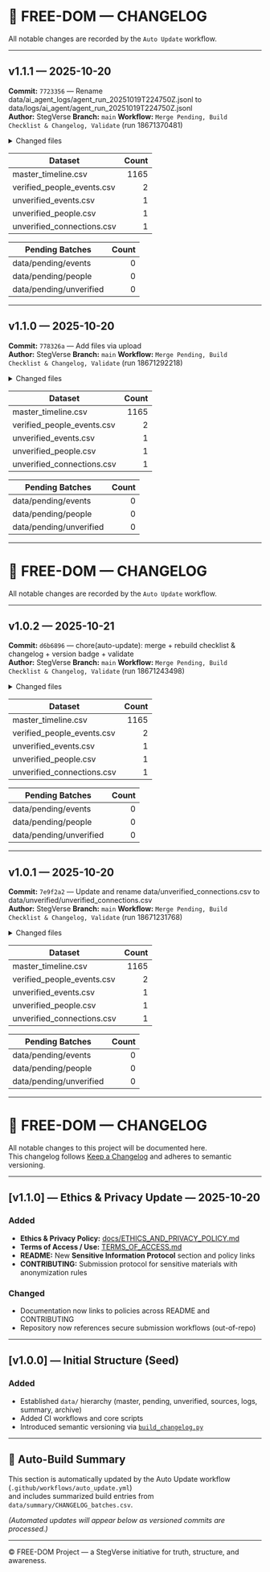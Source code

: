 # 🧾 FREE-DOM — CHANGELOG

All notable changes are recorded by the `Auto Update` workflow.

---

## v1.1.1 — 2025-10-20
**Commit:** `7723356` — Rename data/ai_agent_logs/agent_run_20251019T224750Z.jsonl to data/logs/ai_agent/agent_run_20251019T224750Z.jsonl  
**Author:** StegVerse  **Branch:** `main`  **Workflow:** `Merge Pending, Build Checklist & Changelog, Validate` (run 18671370481)

<details><summary>Changed files</summary>

```txt
data/logs/ai_agent/agent_run_20251019T224750Z.jsonl
```
</details>

| Dataset | Count |
|---|---:|
| master_timeline.csv | 1165 |
| verified_people_events.csv | 2 |
| unverified_events.csv | 1 |
| unverified_people.csv | 1 |
| unverified_connections.csv | 1 |

| Pending Batches | Count |
|---|---:|
| data/pending/events | 0 |
| data/pending/people | 0 |
| data/pending/unverified | 0 |

---

## v1.1.0 — 2025-10-20
**Commit:** `778326a` — Add files via upload  
**Author:** StegVerse  **Branch:** `main`  **Workflow:** `Merge Pending, Build Checklist & Changelog, Validate` (run 18671292218)

<details><summary>Changed files</summary>

```txt
scripts/build_ai_agent_summary.py
```
</details>

| Dataset | Count |
|---|---:|
| master_timeline.csv | 1165 |
| verified_people_events.csv | 2 |
| unverified_events.csv | 1 |
| unverified_people.csv | 1 |
| unverified_connections.csv | 1 |

| Pending Batches | Count |
|---|---:|
| data/pending/events | 0 |
| data/pending/people | 0 |
| data/pending/unverified | 0 |

---

# 🧾 FREE-DOM — CHANGELOG

All notable changes are recorded by the `Auto Update` workflow.

---

## v1.0.2 — 2025-10-21
**Commit:** `d6b6896` — chore(auto-update): merge + rebuild checklist & changelog + version badge + validate  
**Author:** StegVerse  **Branch:** `main`  **Workflow:** `Merge Pending, Build Checklist & Changelog, Validate` (run 18671243498)

<details><summary>Changed files</summary>

```txt
CHANGELOG.md
CHECKLIST.md
data/archive/pending_unverified_01.processed_20251021T024827Z.csv
data/archive/pending_updates_01.processed_20251021T024827Z.csv
data/archive/pending_updates_02.processed_20251021T024827Z.csv
data/archive/pending_updates_03.processed_20251021T024827Z.csv
data/archive/pending_updates_04.processed_20251021T024827Z.csv
data/archive/pending_updates_05.processed_20251021T024827Z.csv
data/archive/pending_updates_06.processed_20251021T024827Z.csv
data/archive/pending_updates_07.processed_20251021T024827Z.csv
data/archive/pending_updates_08.processed_20251021T024827Z.csv
data/archive/pending_updates_09.processed_20251021T024827Z.csv
data/archive/pending_updates_10.processed_20251021T024827Z.csv
data/archive/pending_updates_11.processed_20251021T024827Z.csv
data/archive/pending_updates_12.processed_20251021T024827Z.csv
data/archive/pending_updates_13.processed_20251021T024827Z.csv
data/archive/pending_updates_14.processed_20251021T024827Z.csv
data/archive/pending_updates_15.processed_20251021T024827Z.csv
data/archive/pending_updates_16.processed_20251021T024827Z.csv
data/archive/pending_updates_17.processed_20251021T024827Z.csv
data/archive/pending_updates_18.processed_20251021T024827Z.csv
data/archive/pending_updates_19.processed_20251021T024827Z.csv
data/archive/pending_updates_20.processed_20251021T024827Z.csv
data/archive/pending_updates_21.processed_20251021T024827Z.csv
data/archive/pending_updates_news_oct2025.processed_20251021T024827Z.csv
data/summary/CHANGELOG_batches.csv
data/summary/VERSION
docs/badges/version.svg
```
</details>

| Dataset | Count |
|---|---:|
| master_timeline.csv | 1165 |
| verified_people_events.csv | 2 |
| unverified_events.csv | 1 |
| unverified_people.csv | 1 |
| unverified_connections.csv | 1 |

| Pending Batches | Count |
|---|---:|
| data/pending/events | 0 |
| data/pending/people | 0 |
| data/pending/unverified | 0 |

---

## v1.0.1 — 2025-10-20
**Commit:** `7e9f2a2` — Update and rename data/unverified_connections.csv to data/unverified/unverified_connections.csv  
**Author:** StegVerse  **Branch:** `main`  **Workflow:** `Merge Pending, Build Checklist & Changelog, Validate` (run 18671231768)

<details><summary>Changed files</summary>

```txt
data/unverified/unverified_connections.csv
```
</details>

| Dataset | Count |
|---|---:|
| master_timeline.csv | 1165 |
| verified_people_events.csv | 2 |
| unverified_events.csv | 1 |
| unverified_people.csv | 1 |
| unverified_connections.csv | 1 |

| Pending Batches | Count |
|---|---:|
| data/pending/events | 0 |
| data/pending/people | 0 |
| data/pending/unverified | 0 |

---

# 🧾 FREE-DOM — CHANGELOG

All notable changes to this project will be documented here.  
This changelog follows [Keep a Changelog](https://keepachangelog.com/en/1.0.0/) and adheres to semantic versioning.

---

## [v1.1.0] — Ethics & Privacy Update — 2025-10-20
### Added
- **Ethics & Privacy Policy:** [docs/ETHICS_AND_PRIVACY_POLICY.md](docs/ETHICS_AND_PRIVACY_POLICY.md)
- **Terms of Access / Use:** [TERMS_OF_ACCESS.md](TERMS_OF_ACCESS.md)
- **README:** New **Sensitive Information Protocol** section and policy links
- **CONTRIBUTING:** Submission protocol for sensitive materials with anonymization rules

### Changed
- Documentation now links to policies across README and CONTRIBUTING
- Repository now references secure submission workflows (out-of-repo)

---

## [v1.0.0] — Initial Structure (Seed)
### Added
- Established `data/` hierarchy (master, pending, unverified, sources, logs, summary, archive)
- Added CI workflows and core scripts
- Introduced semantic versioning via [`build_changelog.py`](scripts/build_changelog.py)

---

## 🧮 Auto-Build Summary
This section is automatically updated by the Auto Update workflow (`.github/workflows/auto_update.yml`)  
and includes summarized build entries from `data/summary/CHANGELOG_batches.csv`.

*(Automated updates will appear below as versioned commits are processed.)*

---

© FREE-DOM Project — a StegVerse initiative for truth, structure, and awareness.
